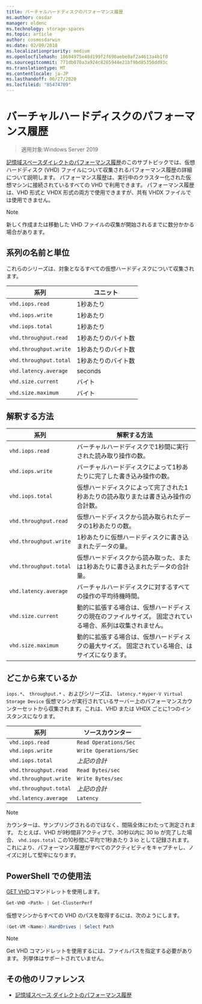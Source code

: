 ```yaml
---
title: バーチャルハードディスクのパフォーマンス履歴
ms.author: cosdar
manager: eldenc
ms.technology: storage-spaces
ms.topic: article
author: cosmosdarwin
ms.date: 02/09/2018
ms.localizationpriority: medium
ms.openlocfilehash: 18694975e48d199f2f690aebe8af2a4613a4b1f0
ms.sourcegitcommit: 771db070a3a924c8265944e21bf9bd85350dd93c
ms.translationtype: MT
ms.contentlocale: ja-JP
ms.lasthandoff: 06/27/2020
ms.locfileid: "85474709"
---
```

# <a name="performance-history-for-virtual-hard-disks"></a>バーチャルハードディスクのパフォーマンス履歴

> 適用対象:Windows Server 2019

[記憶域スペースダイレクトのパフォーマンス履歴](performance-history.md)のこのサブトピックでは、仮想ハードディスク (VHD) ファイルについて収集されるパフォーマンス履歴の詳細について説明します。 パフォーマンス履歴は、実行中のクラスター化された仮想マシンに接続されているすべての VHD で利用できます。 パフォーマンス履歴は、VHD 形式と VHDX 形式の両方で使用できますが、共有 VHDX ファイルでは使用できません。

   > [!NOTE]
   > 新しく作成または移動した VHD ファイルの収集が開始されるまでに数分かかる場合があります。

## <a name="series-names-and-units"></a>系列の名前と単位

これらのシリーズは、対象となるすべての仮想ハードディスクについて収集されます。

| 系列                    | ユニット             |
|---------------------------|------------------|
| `vhd.iops.read`           | 1秒あたり       |
| `vhd.iops.write`          | 1秒あたり       |
| `vhd.iops.total`          | 1秒あたり       |
| `vhd.throughput.read`     | 1秒あたりのバイト数 |
| `vhd.throughput.write`    | 1秒あたりのバイト数 |
| `vhd.throughput.total`    | 1秒あたりのバイト数 |
| `vhd.latency.average`     | seconds          |
| `vhd.size.current`        | バイト            |
| `vhd.size.maximum`        | バイト            |

## <a name="how-to-interpret"></a>解釈する方法

| 系列                    | 解釈する方法                                                                                                 |
|---------------------------|------------------------------------------------------------------------------------------------------------------|
| `vhd.iops.read`           | バーチャルハードディスクで1秒間に実行された読み取り操作の数。                                         |
| `vhd.iops.write`          | バーチャルハードディスクによって1秒あたりに完了した書き込み操作の数。                                        |
| `vhd.iops.total`          | 仮想ハードディスクによって完了された1秒あたりの読み取りまたは書き込み操作の合計数。                          |
| `vhd.throughput.read`     | 仮想ハードディスクから読み取られたデータの1秒あたりの数。                                                     |
| `vhd.throughput.write`    | 1秒あたりに仮想ハードディスクに書き込まれたデータの量。                                                    |
| `vhd.throughput.total`    | 仮想ハードディスクから読み取った、または1秒あたりに書き込まれたデータの合計量。                                 |
| `vhd.latency.average`     | バーチャルハードディスクに対するすべての操作の平均待機時間。                                              |
| `vhd.size.current`        | 動的に拡張する場合は、仮想ハードディスクの現在のファイルサイズ。 固定されている場合、系列は収集されません。 |
| `vhd.size.maximum`        | 動的に拡張する場合は、仮想ハードディスクの最大サイズ。 固定されている場合、はサイズになります。                  |

## <a name="where-they-come-from"></a>どこから来ているか

`iops.*`、 `throughput.*` 、およびシリーズは、 `latency.*` `Hyper-V Virtual Storage Device` 仮想マシンが実行されているサーバー上のパフォーマンスカウンターセットから収集されます。これは、VHD または VHDX ごとに1つのインスタンスになります。

| 系列                    | ソースカウンター         |
|---------------------------|------------------------|
| `vhd.iops.read`           | `Read Operations/Sec`  |
| `vhd.iops.write`          | `Write Operations/Sec` |
| `vhd.iops.total`          | *上記の合計*     |
| `vhd.throughput.read`     | `Read Bytes/sec`       |
| `vhd.throughput.write`    | `Write Bytes/sec`      |
| `vhd.throughput.total`    | *上記の合計*     |
| `vhd.latency.average`     | `Latency`              |

   > [!NOTE]
   > カウンターは、サンプリングされるのではなく、間隔全体にわたって測定されます。 たとえば、VHD が9秒間非アクティブで、30秒以内に 30 Io が完了した場合、 `vhd.iops.total` この10秒間に平均で1秒あたり 3 io として記録されます。 これにより、パフォーマンス履歴がすべてのアクティビティをキャプチャし、ノイズに対して堅牢になります。

## <a name="usage-in-powershell"></a>PowerShell での使用法

[GET VHD](https://docs.microsoft.com/powershell/module/hyper-v/get-vhd)コマンドレットを使用します。

```PowerShell
Get-VHD <Path> | Get-ClusterPerf
```

仮想マシンからすべての VHD のパスを取得するには、次のようにします。

```PowerShell
(Get-VM <Name>).HardDrives | Select Path
```

   > [!NOTE]
   > Get VHD コマンドレットを使用するには、ファイルパスを指定する必要があります。 列挙体はサポートされていません。

## <a name="additional-references"></a>その他のリファレンス

- [記憶域スペース ダイレクトのパフォーマンス履歴](performance-history.md)
